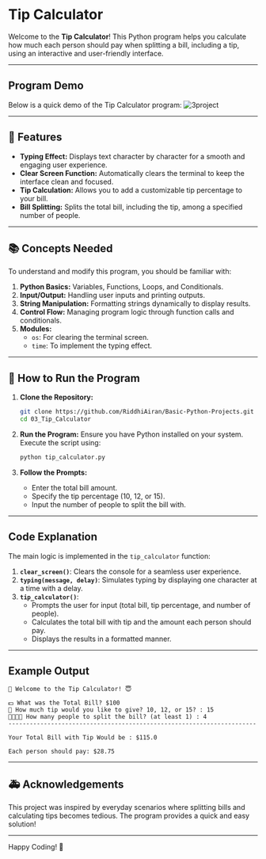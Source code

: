 # Tip Calculator

Welcome to the **Tip Calculator**! This Python program helps you calculate how much each person should pay when splitting a bill, including a tip, using an interactive and user-friendly interface.

---

## Program Demo

Below is a quick demo of the Tip Calculator program:
![3project](https://github.com/user-attachments/assets/5638e53d-3085-4a2e-aeec-d5067b40d858)


---

## 🚀 Features

- **Typing Effect:** Displays text character by character for a smooth and engaging user experience.
- **Clear Screen Function:** Automatically clears the terminal to keep the interface clean and focused.
- **Tip Calculation:** Allows you to add a customizable tip percentage to your bill.
- **Bill Splitting:** Splits the total bill, including the tip, among a specified number of people.

---

## 📚 Concepts Needed

To understand and modify this program, you should be familiar with:

1. **Python Basics:** Variables, Functions, Loops, and Conditionals.
2. **Input/Output:** Handling user inputs and printing outputs.
3. **String Manipulation:** Formatting strings dynamically to display results.
4. **Control Flow:** Managing program logic through function calls and conditionals.
5. **Modules:**
    - `os`: For clearing the terminal screen.
    - `time`: To implement the typing effect.

---

## 📄 How to Run the Program

1. **Clone the Repository:**
   ```bash
   git clone https://github.com/RiddhiAiran/Basic-Python-Projects.git
   cd 03_Tip_Calculator
   ```

2. **Run the Program:**
   Ensure you have Python installed on your system. Execute the script using:
   ```bash
   python tip_calculator.py
   ```

3. **Follow the Prompts:**
   - Enter the total bill amount.
   - Specify the tip percentage (10, 12, or 15).
   - Input the number of people to split the bill with.

---

## Code Explanation

The main logic is implemented in the `tip_calculator` function:

1. **`clear_screen()`**: Clears the console for a seamless user experience.
2. **`typing(message, delay)`**: Simulates typing by displaying one character at a time with a delay.
3. **`tip_calculator()`**:
   - Prompts the user for input (total bill, tip percentage, and number of people).
   - Calculates the total bill with tip and the amount each person should pay.
   - Displays the results in a formatted manner.

---

## Example Output

```plaintext
🧾 Welcome to the Tip Calculator! 😇

💵 What was the Total Bill? $100
📝 How much tip would you like to give? 10, 12, or 15? : 15
🧑‍🧑‍🧒‍🧒 How many people to split the bill? (at least 1) : 4
----------------------------------------------------------------------

Your Total Bill with Tip Would be : $115.0

Each person should pay: $28.75
```

---

## 🚑 Acknowledgements

This project was inspired by everyday scenarios where splitting bills and calculating tips becomes tedious. The program provides a quick and easy solution!

---

Happy Coding! 🎉
